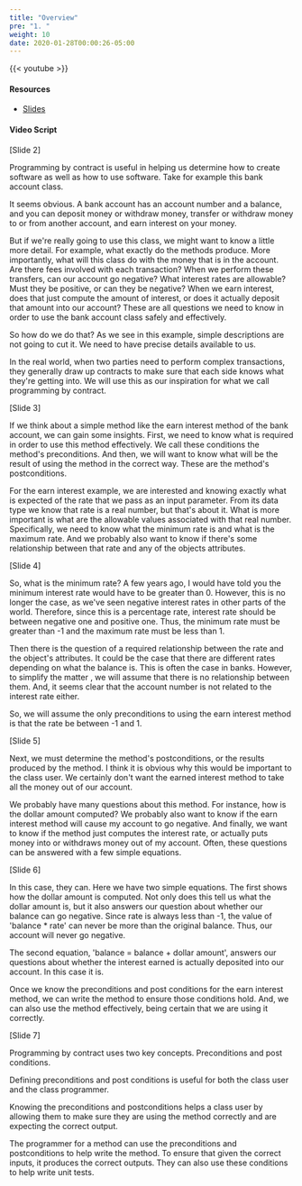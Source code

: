 ```yaml
---
title: "Overview"
pre: "1. "
weight: 10
date: 2020-01-28T00:00:26-05:00
---
```


{{< youtube >}}

#### Resources

* [Slides](/3-cc310/03-program-contract-performance/01-overview-slides.pptx)

#### Video Script

[Slide 2]

Programming by contract is useful in helping us determine how to create software as well as how to use software. Take for example this bank account class.

It seems obvious. A bank account has an account number and a balance, and you can deposit money or withdraw money, transfer or withdraw money to or from another account, and earn interest on your money.

But if we're really going to use this class, we might want to know a little more detail. For example, what exactly do the methods produce. More importantly, what will this class do with the money that is in the account. Are there fees involved with each transaction? When we perform these transfers, can our account go negative? What interest rates are allowable? Must they be positive, or can they be negative? When we earn interest, does that just compute the amount of interest, or does it actually deposit that amount into our account? These are all questions we need to know in order to use the bank account class safely and effectively.

So how do we do that? As we see in this example, simple descriptions are not going to cut it. We need to have precise details available to us.

In the real world, when two parties need to perform complex transactions, they generally draw up contracts to make sure that each side knows what they're getting into. We will use this as our inspiration for what we call programming by contract.

[Slide 3]

If we think about a simple method like the earn interest method of the bank account, we can gain some insights. First, we need to know what is required in order to use this method effectively. We call these conditions the method's preconditions. And then, we will want to know what will be the result of using the method in the correct way. These are the method's postconditions.

For the earn interest example, we are interested and knowing exactly what is expected of the rate that we pass as an input parameter. From its data type we know that rate is a real number, but that's about it. What is more important is what are the allowable values associated with that real number. Specifically, we need to know what the minimum rate is and what is the maximum rate. And we probably also want to know if there's some relationship between that rate and any of the objects attributes.

[Slide 4]

So, what is the minimum rate? A few years ago, I would have told you the minimum interest rate would have to be greater than 0. However, this is no longer the case, as we've seen negative interest rates in other parts of the world. Therefore, since this is a percentage rate, interest rate should be between negative one and positive one. Thus, the minimum rate must be greater than -1 and the maximum rate must be less than 1.

Then there is the question of a required relationship between the rate and the object's attributes. It could be the case that there are different rates depending on what the balance is. This is often the case in banks. However, to simplify the matter , we will assume that there is no relationship between them. And, it seems clear that the account number is not related to the interest rate either.

So, we will assume the only preconditions to using the earn interest method is that the rate be between -1 and 1.

[Slide 5]

Next, we must determine the method's postconditions, or the results produced by the method. I think it is obvious why this would be important to the class user. We certainly don't want the earned interest method to take all the money out of our account.

We probably have many questions about this method. For instance, how is the dollar amount computed? We probably also want to know if the earn interest method will cause my account to go negative. And finally, we want to know if the method just computes the interest rate, or actually puts money into or withdraws money out of my account. Often, these questions can be answered with a few simple equations.

[Slide 6]

In this case, they can. Here we have two simple equations. The first shows how the dollar amount is computed. Not only does this tell us what the dollar amount is, but it also answers our question about whether our balance can go negative. Since rate is always less than -1, the value of  'balance * rate' can never be more than the original balance. Thus, our account will never go negative.

The second equation, 'balance = balance + dollar amount', answers our questions about whether the interest earned is actually deposited into our account. In this case it is.

Once we know the preconditions and post conditions for the earn interest method, we can write the method to ensure those conditions hold. And, we can also use the method effectively, being certain that we are using it correctly.

[Slide 7]

Programming by contract uses two key concepts. Preconditions and post conditions.

Defining preconditions and post conditions is useful for both the class user and the class programmer.

Knowing the preconditions and postconditions helps a class user by allowing them to make sure they are using the method correctly and are expecting the correct output.

The programmer for a method can use the preconditions and postconditions to help write the method. To ensure that given the correct inputs, it produces the correct outputs. They can also use these conditions to help write unit tests.
